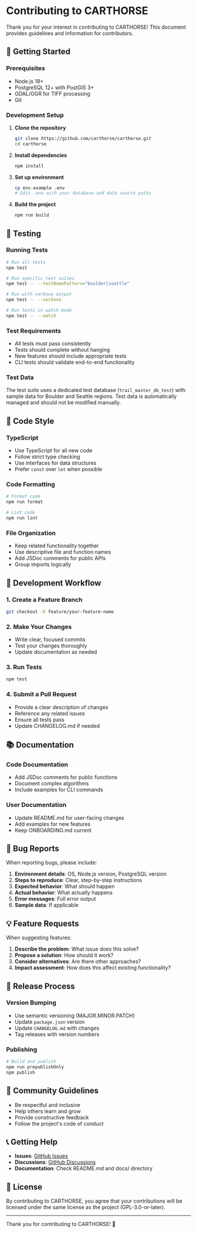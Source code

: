 # Contributing to CARTHORSE

Thank you for your interest in contributing to CARTHORSE! This document provides guidelines and information for contributors.

## 🚀 Getting Started

### Prerequisites

- Node.js 18+
- PostgreSQL 12+ with PostGIS 3+
- GDAL/OGR for TIFF processing
- Git

### Development Setup

1. **Clone the repository**
   ```bash
   git clone https://github.com/carthorse/carthorse.git
   cd carthorse
   ```

2. **Install dependencies**
   ```bash
   npm install
   ```

3. **Set up environment**
   ```bash
   cp env.example .env
   # Edit .env with your database and data source paths
   ```

4. **Build the project**
   ```bash
   npm run build
   ```

## 🧪 Testing

### Running Tests

```bash
# Run all tests
npm test

# Run specific test suites
npm test -- --testNamePattern="boulder|seattle"

# Run with verbose output
npm test -- --verbose

# Run tests in watch mode
npm test -- --watch
```

### Test Requirements

- All tests must pass consistently
- Tests should complete without hanging
- New features should include appropriate tests
- CLI tests should validate end-to-end functionality

### Test Data

The test suite uses a dedicated test database (`trail_master_db_test`) with sample data for Boulder and Seattle regions. Test data is automatically managed and should not be modified manually.

## 📝 Code Style

### TypeScript

- Use TypeScript for all new code
- Follow strict type checking
- Use interfaces for data structures
- Prefer `const` over `let` when possible

### Code Formatting

```bash
# Format code
npm run format

# Lint code
npm run lint
```

### File Organization

- Keep related functionality together
- Use descriptive file and function names
- Add JSDoc comments for public APIs
- Group imports logically

## 🔧 Development Workflow

### 1. Create a Feature Branch

```bash
git checkout -b feature/your-feature-name
```

### 2. Make Your Changes

- Write clear, focused commits
- Test your changes thoroughly
- Update documentation as needed

### 3. Run Tests

```bash
npm test
```

### 4. Submit a Pull Request

- Provide a clear description of changes
- Reference any related issues
- Ensure all tests pass
- Update CHANGELOG.md if needed

## 📚 Documentation

### Code Documentation

- Add JSDoc comments for public functions
- Document complex algorithms
- Include examples for CLI commands

### User Documentation

- Update README.md for user-facing changes
- Add examples for new features
- Keep ONBOARDING.md current

## 🐛 Bug Reports

When reporting bugs, please include:

1. **Environment details**: OS, Node.js version, PostgreSQL version
2. **Steps to reproduce**: Clear, step-by-step instructions
3. **Expected behavior**: What should happen
4. **Actual behavior**: What actually happens
5. **Error messages**: Full error output
6. **Sample data**: If applicable

## 💡 Feature Requests

When suggesting features:

1. **Describe the problem**: What issue does this solve?
2. **Propose a solution**: How should it work?
3. **Consider alternatives**: Are there other approaches?
4. **Impact assessment**: How does this affect existing functionality?

## 🔄 Release Process

### Version Bumping

- Use semantic versioning (MAJOR.MINOR.PATCH)
- Update `package.json` version
- Update `CHANGELOG.md` with changes
- Tag releases with version numbers

### Publishing

```bash
# Build and publish
npm run prepublishOnly
npm publish
```

## 🤝 Community Guidelines

- Be respectful and inclusive
- Help others learn and grow
- Provide constructive feedback
- Follow the project's code of conduct

## 📞 Getting Help

- **Issues**: [GitHub Issues](https://github.com/carthorse/carthorse/issues)
- **Discussions**: [GitHub Discussions](https://github.com/carthorse/carthorse/discussions)
- **Documentation**: Check README.md and docs/ directory

## 📄 License

By contributing to CARTHORSE, you agree that your contributions will be licensed under the same license as the project (GPL-3.0-or-later).

---

Thank you for contributing to CARTHORSE! 🎉 
